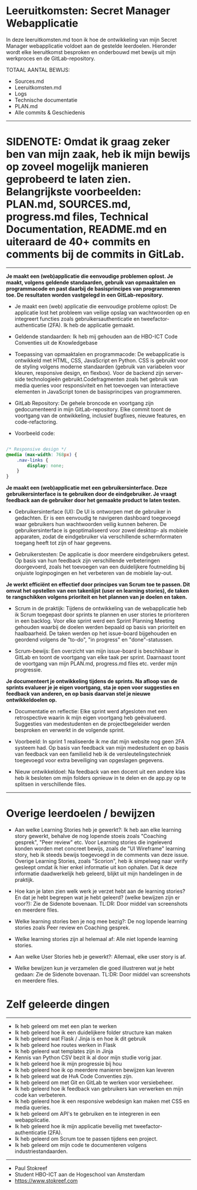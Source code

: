 # Leeruitkomsten: Secret Manager Webapplicatie

In deze leeruitkomsten.md toon ik hoe de ontwikkeling van mijn Secret Manager webapplicatie voldoet aan de gestelde leerdoelen. Hieronder wordt elke leeruitkomst besproken en onderbouwd met bewijs uit mijn werkproces en de GitLab-repository.

TOTAAL AANTAL BEWIJS:
- Sources.md
- Leeruitkomsten.md
- Logs
- Technische documentatie
- PLAN.md
- Alle commits & Geschiedenis
---

# SIDENOTE: Omdat ik graag zeker ben van mijn zaak, heb ik mijn bewijs op zoveel mogelijk manieren geprobeerd te laten zien. Belangrijkste voorbeelden: PLAN.md, SOURCES.md, progress.md files, Technical Documentation, README.md en uiteraard de 40+ commits en comments bij de commits in GitLab.

---

**Je maakt een (web)applicatie die eenvoudige problemen oplost. Je maakt, volgens geldende standaarden, gebruik van opmaaktalen en programmacode en past daarbij de basisprincipes van programmeren toe. De resultaten worden vastgelegd in een GitLab-repository.**

- Je maakt een (web) applicatie die eenvoudige probleme oplost: De applicatie lost het probleem van veilige opslag van wachtwoorden op en integreert functies zoals gebruikersauthenticatie en tweefactor-authenticatie (2FA). Ik heb de applicatie gemaakt.

- Geldende standaarden: Ik heb mij gehouden aan de HBO-ICT Code Conventies uit de Knowledgebase

- Toepassing van opmaaktalen en programmacode: De webapplicatie is ontwikkeld met HTML, CSS, JavaScript en Python. CSS is gebruikt voor de styling volgens moderne standaarden (gebruik van variabelen voor kleuren, responsive design, en flexbox). Voor de backend zijn server-side technologieën gebruikt.Codefragmenten zoals het gebruik van media queries voor responsiviteit en het toevoegen van interactieve elementen in JavaScript tonen de basisprincipes van programmeren.

- GitLab Repository: De gehele broncode en voortgang zijn gedocumenteerd in mijn GitLab-repository. Elke commit toont de voortgang van de ontwikkeling, inclusief bugfixes, nieuwe features, en code-refactoring.

- Voorbeeld code:

```CSS

/* Responsive design */
@media (max-width: 768px) {
    .nav-links {
        display: none;
    }
}

```

**Je maakt een (web)applicatie met een gebruikersinterface. Deze gebruikersinterface is te gebruiken door de eindgebruiker. Je vraagt feedback aan de gebruiker door het gemaakte product te laten testen.**

- Gebruikersinterface (UI): De UI is ontworpen met de gebruiker in gedachten. Er is een eenvoudig te navigeren dashboard toegevoegd waar gebruikers hun wachtwoorden veilig kunnen beheren. De gebruikersinterface is geoptimaliseerd voor zowel desktop- als mobiele apparaten, zodat de eindgebruiker via verschillende schermformaten toegang heeft tot zijn of haar gegevens.

- Gebruikerstesten: De applicatie is door meerdere eindgebruikers getest. Op basis van hun feedback zijn verschillende verbeteringen doorgevoerd, zoals het toevoegen van een duidelijkere foutmelding bij onjuiste loginpogingen en het verbeteren van de mobiele lay-out.

**Je werkt efficiënt en effectief door principes van Scrum toe te passen. Dit omvat het opstellen van een takenlijst (user en learning stories), de taken te rangschikken volgens prioriteit en het plannen van je doelen en taken.**

- Scrum in de praktijk: Tijdens de ontwikkeling van de webapplicatie heb ik Scrum toegepast door sprints te plannen en user stories te prioriteren in een backlog. Voor elke sprint werd een Sprint Planning Meeting gehouden waarbij de doelen werden bepaald op basis van prioriteit en haalbaarheid. De taken werden op het issue-board bijgehouden en geordend volgens de "to-do", "in progress" en "done"-statussen.

- Scrum-bewijs: Een overzicht van mijn issue-board is beschikbaar in GitLab en toont de voortgang van elke taak per sprint. Daarnaast toont de voortgang van mijn PLAN.md, progress.md files etc. verder mijn progressie.

**Je documenteert je ontwikkeling tijdens de sprints. Na afloop van de sprints evalueer je je eigen voortgang, sta je open voor suggesties en feedback van anderen, en op basis daarvan stel je nieuwe ontwikkeldoelen op.**

- Documentatie en reflectie: Elke sprint werd afgesloten met een retrospective waarin ik mijn eigen voortgang heb geëvalueerd. Suggesties van medestudenten en de projectbegeleider werden besproken en verwerkt in de volgende sprint.

- Voorbeeld: In sprint 1 realiseerde ik me dat mijn website nog geen 2FA systeem had. Op basis van feedback van mijn medestudent en op basis van feedback van een familielid heb ik de versleutelingstechniek toegevoegd voor extra beveiliging van opgeslagen gegevens.

- Nieuw ontwikkeldoel: Na feedback van een docent uit een andere klas heb ik besloten om mijn folders opnieuw in te delen en de app.py op te splitsen in verschillende files.

---

# Overige leerdoelen / bewijzen

- Aan welke Learning Stories heb je gewerkt?: Ik heb aan elke learning story gewerkt, behalve de nog lopende stoeis zoals "Coaching gesprek", "Peer review" etc. Voor Learning stories die ingeleverd konden worden met concreet bewijs, zoals de "UI Wireframe" learning story, heb ik steeds bewijs toegevoegd in de comments van deze issue. Overige Learning Stories, zoals "Scorion", heb ik simpelweg naar verify gesleept omdat ik hier enkel informatie uit kon ophalen. Dat ik deze informatie daadwerkelijk heb geleerd, blijkt uit mijn handelingen in de praktijk.

- Hoe kan je laten zien welk werk je verzet hebt aan de learning stories? En dat je hebt begrepen wat je hebt geleerd? (welke bewijzen zijn er voor?): Zie de Sidenote bovenaan. TL:DR: Door middel van screenshots en meerdere files.

- Welke learning stories ben je nog mee bezig?: De nog lopende learning stories zoals Peer review en Coaching gesprek.

- Welke learning stories zijn al helemaal af: Alle niet lopende learning stories.

- Aan welke User Stories heb je gewerkt?: Allemaal, elke user story is af.

- Welke bewijzen kun je verzamelen die goed illustreren wat je hebt gedaan: Zie de Sidenote bovenaan. TL:DR: Door middel van screenshots en meerdere files.

# Zelf geleerde dingen

---

- Ik heb geleerd om met een plan te werken
- Ik heb geleerd hoe ik een duidelijkere folder structure kan maken
- Ik heb geleerd wat Flask / Jinja is en hoe ik dit gebruik
- Ik heb geleerd hoe routes werken in Flask
- Ik heb geleerd wat templates zijn in Jinja
- Kennis van Python CSV bezit ik al door mijn studie vorig jaar.
- Ik heb geleerd hoe ik mijn progressie bij hou
- Ik heb geleerd hoe ik op meerdere manieren bewijzen kan leveren
- Ik heb geleerd wat de HvA Code Conventies zijn.
- Ik heb geleerd om met Git en GitLab te werken voor versiebeheer.
- Ik heb geleerd hoe ik feedback van gebruikers kan verwerken en mijn code kan verbeteren.
- Ik heb geleerd hoe ik een responsive webdesign kan maken met CSS en media queries.
- Ik heb geleerd om API's te gebruiken en te integreren in een webapplicatie.
- Ik heb geleerd hoe ik mijn applicatie beveilig met tweefactor-authenticatie (2FA).
- Ik heb geleerd om Scrum toe te passen tijdens een project.
- Ik heb geleerd om mijn code te documenteren volgens industriestandaarden.


---

- Paul Stokreef
- Student HBO-ICT aan de Hogeschool van Amsterdam
- https://www.stokreef.com
